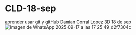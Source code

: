 # CLD-18-sep
aprender usar git y gitHub
Damian Corral Lopez 3D 
18 de sep
![Imagen de WhatsApp 2025-09-17 a las 17 25 49_d2f7304c](https://github.com/user-attachments/assets/28bc37c4-c36f-4721-99cd-464c0cf086c6)
